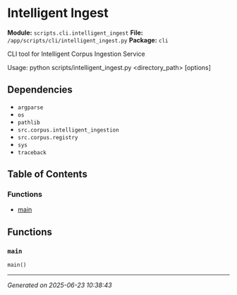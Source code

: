 # Intelligent Ingest

**Module:** `scripts.cli.intelligent_ingest`
**File:** `/app/scripts/cli/intelligent_ingest.py`
**Package:** `cli`

CLI tool for Intelligent Corpus Ingestion Service

Usage:
    python scripts/intelligent_ingest.py <directory_path> [options]

## Dependencies

- `argparse`
- `os`
- `pathlib`
- `src.corpus.intelligent_ingestion`
- `src.corpus.registry`
- `sys`
- `traceback`

## Table of Contents

### Functions
- [main](#main)

## Functions

### `main`
```python
main()
```

---

*Generated on 2025-06-23 10:38:43*
